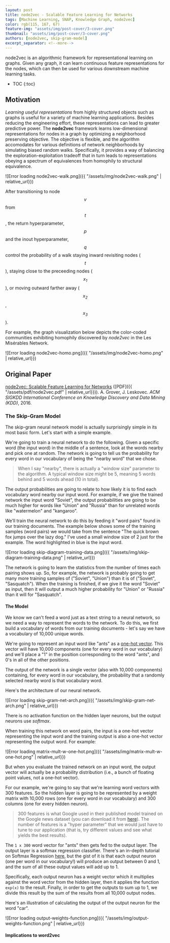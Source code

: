 ```yaml
---
layout: post
title: node2vec - Scalable Feature Learning for Networks
tags: [Machine Learning, SNAP, Knowledge Graph, node2vec]
color: rgb(115, 167, 67)
feature-img: "assets/img/post-cover/3-cover.png"
thumbnail: "assets/img/post-cover/3-cover.png"
authors: [node2vec, skip-gram-model]
excerpt_separator: <!--more-->
---
```


node2vec is an algorithmic framework for representational learning on graphs. Given any graph, it can learn continuous 
feature representations for the nodes, which can then be used for various downstream machine learning tasks.

<!--more-->

* TOC
{:toc}

Motivation
----------

_Learning useful representations_ from highly structured objects such as graphs is useful for a variety of machine
learning applications. Besides reducing the engineering effort, these representations can lead to greater predictive
power. The **node2vec** framework learns low-dimensional representations for nodes in a graph by optimizing a
neighborhood preserving objective. The objective is flexible, and the algorithm accomodates for various definitions of 
network neighborhoods by simulating biased random walks. Specifically, it provides a way of balancing the 
exploration-exploitation tradeoff that in turn leads to representations obeying a spectrum of equivalences from
homophily to structural equivalence.

![Error loading node2vec-walk.png]({{ "/assets/img/node2vec-walk.png" | relative_url}})

After transitioning to node $$\mathit{v}$$ from $$\mathit{t}$$, the return hyperparameter, $$\mathit{p}$$ and the inout 
hyperparameter, $$\mathit{q}$$ control the probability of a walk staying inward revisiting nodes ($$\mathit{t}$$),
staying close to the preceeding nodes ($$\mathit{x_1}$$), or moving outward farther away ($$\mathit{x_2}$$,
$$\mathit{x_3}$$).

For example, the graph visualization below depicts the color-coded communities exhibiting homophily discovered by
_node2vec_ in the Les Misérables Network.

![Error loading node2vec-homo.png]({{ "/assets/img/node2vec-homo.png" | relative_url}})

Original Paper
--------------

[node2vec: Scalable Feature Learning for Networks](http://arxiv.org/abs/1607.00653)
([PDF]({{ "/assets/pdf/node2vec.pdf" | relative_url}})). A. Grover, J. Leskovec. _ACM SIGKDD International Conference
on Knowledge Discovery and Data Mining (KDD)_, 2016.

### The Skip-Gram Model

The skip-gram neural network model is actually surprisingly simple in its most basic form. Let's start with a simple
example.

We're going to train a neural network to do the following. Given a specific word (the input word) in the middle of a
sentence, look at the words nearby and pick one at random. The network is going to tell us the probability for every
word in our vocabulary of being the "nearby word" that we chose.

> When I say "nearby", there is actually a "window size" parameter to the algorithm. A typical window size might be 5,
> meaning 5 words behind and 5 words ahead (10 in total).

The output probabilities are going to relate to how likely it is to find each vocabulary word nearby our input word. For
example, if we give the trained network the input word "Soviet", the output probabilities are going to be much higher
for words like "Union" and "Russia" than for unrelated words like "watermelon" and "kangaroo".

We’ll train the neural network to do this by feeding it "word pairs" found in our training documents. The example below
shows some of the training samples (word pairs) we would take from the sentence "The quick brown fox jumps over the lazy
dog." I've used a small window size of 2 just for the example. The word highlighted in blue is the input word.

![Error loading skip-diagram-training-data.png]({{ "/assets/img/skip-diagram-training-data.png" | relative_url}})

The network is going to learn the statistics from the number of times each pairing shows up. So, for example, the
network is probably going to get many more training samples of ("Soviet", "Union") than it is of
("Soviet", "Sasquatch"). When the training is finished, if we give it the word "Soviet" as input, then it will output a
much higher probability for "Union" or "Russia" than it will for "Sasquatch".

#### The Model

We know we can't feed a word just as a text string to a neural network, so we need a way to represent the words to the 
network. To do this, we first build a vocabulary of words from our training documents - let's say we have a vocabulary
of 10,000 unique words.

We're going to represent an input word like "ants" as a
[one-hot vector](https://en.wikipedia.org/wiki/One-hot#:~:text=In%20natural%20language%20processing%2C%20a,uniquely%20to%20identify%20the%20word.).
This vector will have 10,000 components (one for every word in our vocabulary) and we'll place a "1" in the position 
corresponding to the word "ants", and 0's in all of the other positions.

The output of the network is a single vector (also with 10,000 components) containing, for every word in our vocabulary,
the probability that a randomly selected nearby word is that vocabulary word.

Here's the architecture of our neural network.

![Error loading skip-gram-net-arch.png]({{ "/assets/img/skip-gram-net-arch.png" | relative_url}})

There is no activation function on the hidden layer neurons, but the output neurons use _softmax_.

When training this network on word pairs, the input is a one-hot vector representing the input word and the training
output is also a one-hot vector representing the output word. For example:

![Error loading matrix-mult-w-one-hot.png]({{ "/assets/img/matrix-mult-w-one-hot.png" | relative_url}})

But when you evaluate the trained network on an input word, the output vector will actually be a probability
distribution (i.e., a bunch of floating point values, not a one-hot vector).

For our example, we're going to say that we're learning word vectors with 300 features. So the hidden layer is going to
be represented by a weight matrix with 10,000 rows (one for every word in our vocabulary) and 300 columns (one for every 
hidden neuron).

> 300 features is what Google used in their published model trained on the Google news dataset (you can download it from 
> [here](https://code.google.com/archive/p/word2vec/)). The number of features is a "hyper parameter" that we would just 
> have to tune to our application (that is, try different values and see what yields the best results).

The `1 x 300` word vector for "ants" then gets fed to the output layer. The output layer is a softmax regression 
classifier. There's an in-depth tutorial on Softmax Regression
[here](http://ufldl.stanford.edu/tutorial/supervised/SoftmaxRegression/), but the gist of it is that each output neuron 
(one per word in our vocabulary!) will produce an output between 0 and 1, and the sum of all these output values will
add up to 1.

Specifically, each output neuron has a weight vector which it multiplies against the word vector from the hidden layer, 
then it applies the function `exp(x)` to the result. Finally, in order to get the outputs to sum up to 1, we divide this 
result by the sum of the results from all 10,000 output nodes.

Here's an illustration of calculating the output of the output neuron for the word "car".

![Error loading output-weights-function.png]({{ "/assets/img/output-weights-function.png" | relative_url}})

#### Implications to word2vec



